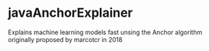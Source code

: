 # javaAnchorExplainer
Explains machine learning models fast unsing the Anchor algorithm originally proposed by marcotcr in 2018
